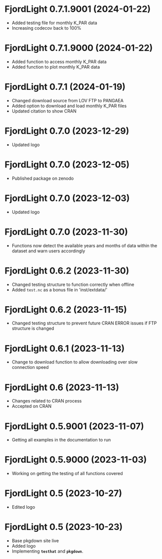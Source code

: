 # FjordLight 0.7.1.9001 (2024-01-22)

* Added testing file for monthly K_PAR data
* Increasing codecov back to 100%

# FjordLight 0.7.1.9000 (2024-01-22)

* Added function to access monthly K_PAR data
* Added function to plot monthly K_PAR data

# FjordLight 0.7.1 (2024-01-19)

* Changed download source from LOV FTP to PANGAEA
* Added option to download and load monthly K_PAR files
* Updated citation to show CRAN

# FjordLight 0.7.0 (2023-12-29)

* Updated logo

# FjordLight 0.7.0 (2023-12-05)

* Published package on zenodo

# FjordLight 0.7.0 (2023-12-03)

* Updated logo

# FjordLight 0.7.0 (2023-11-30)

* Functions now detect the available years and months of data within the dataset and warn users accordingly

# FjordLight 0.6.2 (2023-11-30)

* Changed testing structure to function correctly when offline
* Added `test.nc` as a bonus file in 'inst/extdata/'

# FjordLight 0.6.2 (2023-11-15)

* Changed testing structure to prevent future CRAN ERROR issues if FTP structure is changed

# FjordLight 0.6.1 (2023-11-13)

* Change to download function to allow downloading over slow connection speed

# FjordLight 0.6 (2023-11-13)

* Changes related to CRAN process
* Accepted on CRAN

# FjordLight 0.5.9001 (2023-11-07)

* Getting all examples in the documentation to run

# FjordLight 0.5.9000 (2023-11-03)

* Working on getting the testing of all functions covered

# FjordLight 0.5 (2023-10-27)

* Edited logo

# FjordLight 0.5 (2023-10-23)

* Base pkgdown site live
* Added logo
* Implementing __`testhat`__ and __`pkgdown`__.

